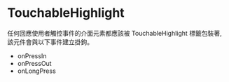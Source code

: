 # TouchableHighlight

任何回應使用者觸控事件的介面元素都應該被 TouchableHighlight 標籤包裝著, 該元件會與以下事件建立掛鉤。

* onPressIn
* onPressOut
* onLongPress